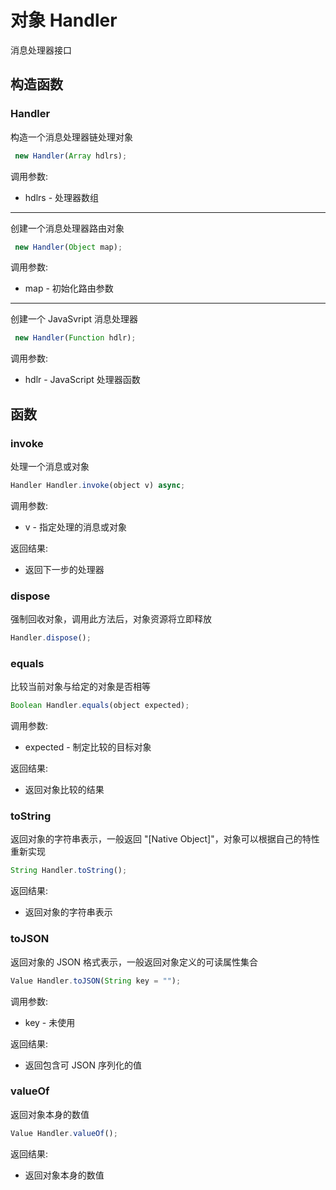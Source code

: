 # 对象 Handler
消息处理器接口

## 构造函数
        
### Handler
构造一个消息处理器链处理对象
```JavaScript
 new Handler(Array hdlrs);
```

调用参数:
* hdlrs - 处理器数组

--------------------------
创建一个消息处理器路由对象
```JavaScript
 new Handler(Object map);
```

调用参数:
* map - 初始化路由参数

--------------------------
创建一个 JavaSvript 消息处理器
```JavaScript
 new Handler(Function hdlr);
```

调用参数:
* hdlr - JavaScript 处理器函数

## 函数
        
### invoke
处理一个消息或对象
```JavaScript
Handler Handler.invoke(object v) async;
```

调用参数:
* v - 指定处理的消息或对象

返回结果:
* 返回下一步的处理器

### dispose
强制回收对象，调用此方法后，对象资源将立即释放
```JavaScript
Handler.dispose();
```

### equals
比较当前对象与给定的对象是否相等
```JavaScript
Boolean Handler.equals(object expected);
```

调用参数:
* expected - 制定比较的目标对象

返回结果:
* 返回对象比较的结果

### toString
返回对象的字符串表示，一般返回 "[Native Object]"，对象可以根据自己的特性重新实现
```JavaScript
String Handler.toString();
```

返回结果:
* 返回对象的字符串表示

### toJSON
返回对象的 JSON 格式表示，一般返回对象定义的可读属性集合
```JavaScript
Value Handler.toJSON(String key = "");
```

调用参数:
* key - 未使用

返回结果:
* 返回包含可 JSON 序列化的值

### valueOf
返回对象本身的数值
```JavaScript
Value Handler.valueOf();
```

返回结果:
* 返回对象本身的数值

